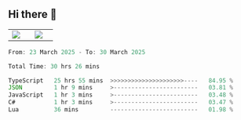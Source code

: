 ## Hi there 👋

<p align="center">
  <table align="center">
  <tr border="none">
  <td width="35%" align="center">
    <img  align="center"  src="http://github-profile-summary-cards.vercel.app/api/cards/stats?username=ricepunk&theme=github_dark" />
  </td>
    
  <td width="65%" align="center">
    <img  align="center"  src="http://github-profile-summary-cards.vercel.app/api/cards/profile-details?username=ricepunk&theme=github_dark" />
  </td>
  </tr>
  </table>
</p>

<!--START_SECTION:waka-->

```typescript
From: 23 March 2025 - To: 30 March 2025

Total Time: 30 hrs 26 mins

TypeScript   25 hrs 55 mins  >>>>>>>>>>>>>>>>>>>>>----   84.95 %
JSON         1 hr 9 mins     >------------------------   03.81 %
JavaScript   1 hr 3 mins     >------------------------   03.48 %
C#           1 hr 3 mins     >------------------------   03.47 %
Lua          36 mins         -------------------------   01.98 %
```

<!--END_SECTION:waka-->
